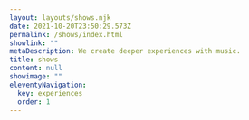 ```yaml
---
layout: layouts/shows.njk
date: 2021-10-20T23:50:29.573Z
permalink: /shows/index.html
showlink: ""
metaDescription: We create deeper experiences with music.
title: shows
content: null
showimage: ""
eleventyNavigation:
  key: experiences
  order: 1
---
```

